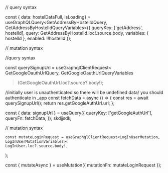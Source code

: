 // query syntax

const { data: hostelDataFull, isLoading} = useGraphQLQuery<GetAddressByHostelIdQuery, GetAddressByHostelIdQueryVariables>({
queryKey: ['getAddress', hostelId],
query: GetAddressByHostelId.loc!.source.body,
variables: { hostelId },
enabled: !!hostelId
});

// mutation syntax

//query syntax

const querySignupUrl = useGraphqlClientRequest<
GetGoogleOauthUrlQuery,
GetGoogleOauthUrlQueryVariables

> (GetGoogleOauthUrl.loc?.source?.body!);

//initially user is unauthenticated so there will be undefined data/ you should authenticate in \_app
const fetchData = async () => {
const res = await querySignupUrl();
return res.getGoogleAuthUrl.url;
};

const { data: signupUrl } = useQuery({
queryKey: ['getGoogleAuthUrl'],
queryFn: fetchData,
});
skdjjsdkj

// mutation syntax

    const mutateLoginRequest = useGraphqlClientRequest<LogInUserMutation, LogInUserMutationVariables>(
    LogInUser.loc?.source.body!,

);

const { mutateAsync } = useMutation({ mutationFn: mutateLoginRequest });

